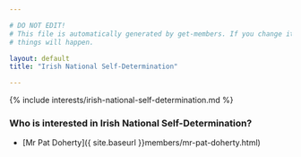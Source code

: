 ```yaml
---

# DO NOT EDIT!
# This file is automatically generated by get-members. If you change it, bad
# things will happen.

layout: default
title: "Irish National Self-Determination"

---
```


{% include interests/irish-national-self-determination.md %}

### Who is interested in Irish National Self-Determination?


* [Mr Pat Doherty]({ site.baseurl }}members/mr-pat-doherty.html)
